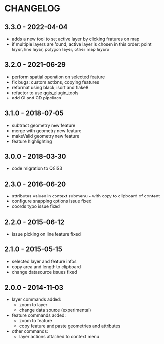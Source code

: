 # CHANGELOG

## 3.3.0 - 2022-04-04
- adds a new tool to set active layer by clicking features on map
- if multiple layers are found, active layer is chosen in this order: point layer, line layer, polygon layer, other map layers

## 3.2.0 - 2021-06-29
- perform spatial operation on selected feature
- fix bugs: custom actions, copying features
- reformat using black, isort and flake8
- refactor to use qgis_plugin_tools
- add CI and CD pipelines

## 3.1.0 - 2018-07-05
- subtract geometry new feature
- merge with geometry new feature
- makeValid geometry new feature
- feature highlighting

## 3.0.0 - 2018-03-30
- code migration to QGIS3

## 2.3.0 - 2016-06-20
- attributes values in context submenu - with copy to clipboard of content
- configure snapping options issue fixed
- coords typo issue fixed

## 2.2.0 - 2015-06-12
- issue picking on line feature fixed

## 2.1.0 - 2015-05-15
- selected layer and feature infos
- copy area and length to clipboard
- change datasource issues fixed

## 2.0.0 - 2014-11-03
- layer commands added:
    - zoom to layer
    - change data source (experimental)
- feature commands added:
    - zoom to feature
    - copy feature and paste geometries and attributes
- other commands:
    - layer actions attached to context menu
